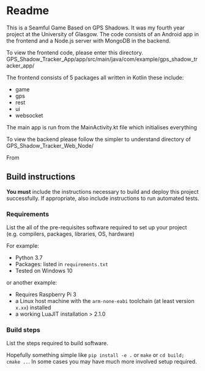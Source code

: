 # Readme

This is a Seamful Game Based on GPS Shadows. It was my fourth year project at the University of Glasgow. The code consists of an Android app in the frontend and a Node.js server with MongoDB in the backend.

To view the frontend code, please enter this directory. GPS_Shadow_Tracker_App/app/src/main/java/com/example/gps_shadow_tracker_app/

The frontend consists of 5 packages all written in Kotlin these include:
* game
* gps
* rest
* ui
* websocket

The main app is run from the MainActivity.kt file which initialises everything


To view the backend please follow the simpler to understand directory of GPS_Shadow_Tracker_Web_Node/

From 


## Build instructions

**You must** include the instructions necessary to build and deploy this project successfully. If appropriate, also include
instructions to run automated tests.

### Requirements

List the all of the pre-requisites software required to set up your project (e.g. compilers, packages, libraries, OS, hardware)

For example:

* Python 3.7
* Packages: listed in `requirements.txt`
* Tested on Windows 10

or another example:

* Requires Raspberry Pi 3
* a Linux host machine with the `arm-none-eabi` toolchain (at least version `x.xx`) installed
* a working LuaJIT installation > 2.1.0

### Build steps

List the steps required to build software.

Hopefully something simple like `pip install -e .` or `make` or `cd build; cmake ..`. In
some cases you may have much more involved setup required.


